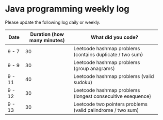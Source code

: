 # Java programming weekly log

Please update the following log daily or weekly.

| Date | Duration (how many minutes) | What did you code? |
| ---- | --------------------------- | ------------------ |
| 9 - 7 | 30 |Leetcode hashmap problems (contains duplicate / two sum)|
| 9 - 9 | 30 |Leetcode hashmap problems (group anagrams)|
| 9 - 11 | 40 |Leetcode hashmap problems (valid sudoku)|
| 9 - 12 | 30 |Leetcode hashmap problems (longest consecuitive esequence)|
| 9 - 13 | 30 |Leetcode two pointers problems (valid palindrome / two sum)|

